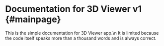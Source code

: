 # Documentation for 3D Viewer v1 {#mainpage}

This is the simple documentation for 3D Viewer app.\n
It is limited because the code itself speaks more than a thousand words and is always correct.

